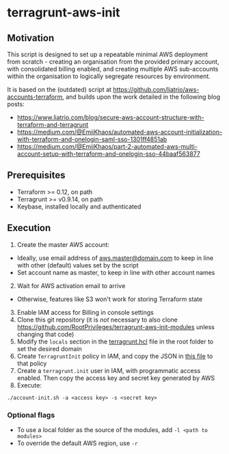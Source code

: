 # terragrunt-aws-init

## Motivation

This script is designed to set up a repeatable minimal AWS deployment from scratch - creating an organisation from the provided primary account, with consolidated billing enabled, and creating multiple AWS sub-accounts within the organisation to logically segregate resources by environment.

It is based on the (outdated) script at https://github.com/liatrio/aws-accounts-terraform, and builds upon the work detailed in the following blog posts:

- https://www.liatrio.com/blog/secure-aws-account-structure-with-terraform-and-terragrunt
- https://medium.com/@EmiiKhaos/automated-aws-account-initialization-with-terraform-and-onelogin-saml-sso-1301ff4851ab
- https://medium.com/@EmiiKhaos/part-2-automated-aws-multi-account-setup-with-terraform-and-onelogin-sso-44baaf563877

## Prerequisites

- Terraform >= 0.12, on path
- Terragrunt >= v0.9.14, on path
- Keybase, installed locally and authenticated

## Execution

1. Create the master AWS account:

- Ideally, use email address of aws.master@domain.com to keep in line with other (default) values set by the script
- Set account name as master, to keep in line with other account names

2. Wait for AWS activation email to arrive

- Otherwise, features like S3 won't work for storing Terraform state

3. Enable IAM access for Billing in console settings
4. Clone this git repository (it is _not_ necessary to also clone https://github.com/RootPrivileges/terragrunt-aws-init-modules unless changing that code)
5. Modify the `locals` section in the [terragrunt.hcl](terragrunt.hcl) file in the root folder to set the desired domain
6. Create `TerragruntInit` policy in IAM, and copy the JSON in [this file](TerragruntInit-IAM-Policy.txt) to that policy
7. Create a `terragrunt.init` user in IAM, with programmatic access enabled. Then copy the access key and secret key generated by AWS
8. Execute:

```
./account-init.sh -a <access key> -s <secret key>
```

### Optional flags

- To use a local folder as the source of the modules, add `-l <path to modules>`
- To override the default AWS region, use `-r`
